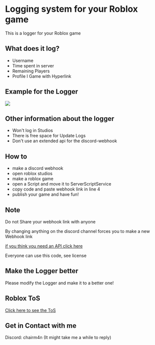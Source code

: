 # Logging system for your Roblox game

This is a logger for your Roblox game

## What does it log?

- Username
- Time spent in server
- Remaining Players
- Profile I Game with Hyperlink

## Example for the Logger

![][def]

## Other information about the logger

- Won't log in Studios
- There is free space for Update Logs
- Don't use an extended api for the discord-webhook

## How to

- make a discord webhook
- open roblox studios
- make a roblox game
- open a Script and move it to ServerScriptService
- copy code and paste webhook link in line 4
- publish your game and have fun!

## Note

Do not Share your webhook link with anyone

By changing anything on the discord channel forces you to make a new Webhook link

[if you think you need an API click here](https://webhook.lewisakura.moe/)

Everyone can use this code, see license

## Make the Logger better

Please modify the Logger and make it to a better one!

## Roblox ToS

  [Click here to see the ToS](https://en.help.roblox.com/hc/en-us/articles/115004647846-Roblox-Terms-of-Use)

[def]: Example.png.png

## Get in Contact with me

Discord: chairm4n (It might take me a while to reply)
